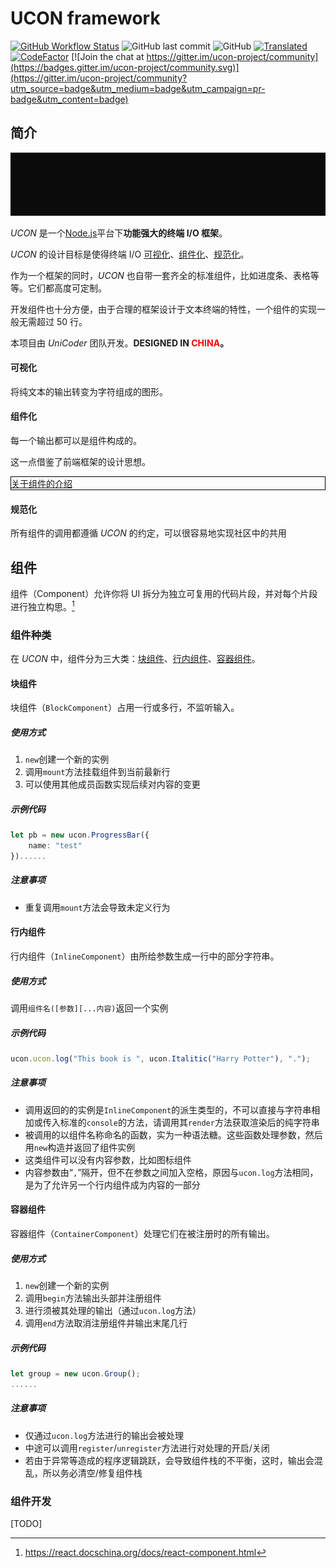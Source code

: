 # UCON framework

[![GitHub Workflow Status](https://img.shields.io/github/workflow/status/unicodergroup/ucon/Update%20to%20Gitee?label=Update%20to%20Gitee)](https://gitee.com/UniCoderGroup/ucon/) ![GitHub last commit](https://img.shields.io/github/last-commit/unicodergroup/ucon) ![GitHub](https://img.shields.io/github/license/unicodergroup/ucon) [![Translated](https://img.shields.io/badge/Translated%20to-English-brightgreen)](README.md) [![CodeFactor](https://www.codefactor.io/repository/github/unicodergroup/ucon/badge)](https://www.codefactor.io/repository/github/unicodergroup/ucon) [![Join the chat at https://gitter.im/ucon-project/community](https://badges.gitter.im/ucon-project/community.svg)](https://gitter.im/ucon-project/community?utm_source=badge&utm_medium=badge&utm_campaign=pr-badge&utm_content=badge)

## 简介

![Response a request](/docs/media/response_a_request.gif)

_UCON_ 是一个[Node.js](https://nodejs.org/)平台下**功能强大的终端 I/O 框架**。

_UCON_ 的设计目标是使得终端 I/O [可视化](#可视化)、[组件化](#组件化)、[规范化](#规范化)。

作为一个框架的同时，_UCON_ 也自带一套齐全的标准组件，比如进度条、表格等等。它们都高度可定制。

开发组件也十分方便，由于合理的框架设计于文本终端的特性，一个组件的实现一般无需超过 50 行。

本项目由 _UniCoder_ 团队开发。**DESIGNED IN <span style="color:red">CHINA</span>。**

#### 可视化

将纯文本的输出转变为字符组成的图形。

#### 组件化

每一个输出都可以是组件构成的。

这一点借鉴了前端框架的设计思想。

[<div style="border:1px black solid">关于组件的介绍</div>](#组件)

#### 规范化

所有组件的调用都遵循 _UCON_ 的约定，可以很容易地实现社区中的共用

## 组件

组件（Component）允许你将 UI 拆分为独立可复用的代码片段，并对每个片段进行独立构思。[^1]

### 组件种类

在 _UCON_ 中，组件分为三大类：[块组件](#块组件)、[行内组件](#行内组件)、[容器组件](#容器组件)。

#### 块组件

块组件（`BlockComponent`）占用一行或多行，不监听输入。

##### 使用方式

1. `new`创建一个新的实例
2. 调用`mount`方法挂载组件到当前最新行
3. 可以使用其他成员函数实现后续对内容的变更

##### 示例代码

```typescript
let pb = new ucon.ProgressBar({
    name: "test"
})......
```

##### 注意事项

- 重复调用`mount`方法会导致未定义行为

#### 行内组件

行内组件（`InlineComponent`）由所给参数生成一行中的部分字符串。

##### 使用方式

调用`组件名([参数][...内容)`返回一个实例

##### 示例代码

```typescript
ucon.ucon.log("This book is ", ucon.Italitic("Harry Potter"), ".");
```

##### 注意事项

- 调用返回的的实例是`InlineComponent`的派生类型的，不可以直接与字符串相加或传入标准的`console`的方法，请调用其`render`方法获取渲染后的纯字符串
- 被调用的以组件名称命名的函数，实为一种语法糖。这些函数处理参数，然后用`new`构造并返回了组件实例
- 这类组件可以没有内容参数，比如图标组件
- 内容参数由“`,`”隔开，但不在参数之间加入空格，原因与`ucon.log`方法相同，是为了允许另一个行内组件成为内容的一部分

#### 容器组件

容器组件（`ContainerComponent`）处理它们在被注册时的所有输出。

##### 使用方式

1. `new`创建一个新的实例
2. 调用`begin`方法输出头部并注册组件
3. 进行须被其处理的输出（通过`ucon.log`方法）
4. 调用`end`方法取消注册组件并输出末尾几行

##### 示例代码

```typescript
let group = new ucon.Group();
......
```

##### 注意事项

- 仅通过`ucon.log`方法进行的输出会被处理
- 中途可以调用`register`/`unregister`方法进行对处理的开启/关闭
- 若由于异常等造成的程序逻辑跳跃，会导致组件栈的不平衡，这时，输出会混乱，所以务必清空/修复组件栈

### 组件开发

[TODO]

[^1]: https://react.docschina.org/docs/react-component.html

